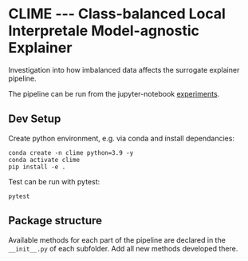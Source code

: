 # CLIME --- Class-balanced Local Interpretale Model-agnostic Explainer
Investigation into how imbalanced data affects the surrogate explainer pipeline.

<!-- ![Alt text](https://github.com/mattclifford1/CLIME/blob/main/pics/overview.png?raw=true "Overview") -->

<!-- Try out quickly in Colab: [![Open In Colab](https://colab.research.google.com/assets/colab-badge.svg)](https://colab.research.google.com/github/mattclifford1/CLIME/blob/main/experiments.ipynb) -->

The pipeline can be run from the jupyter-notebook [experiments](experiments.ipynb).

## Dev Setup
Create python environment, e.g. via conda and install dependancies:
```
conda create -n clime python=3.9 -y
conda activate clime
pip install -e .
```

Test can be run with pytest:
```
pytest
```

## Package structure
Available methods for each part of the pipeline are declared in the `__init__.py` of each subfolder. Add all new methods developed there.
